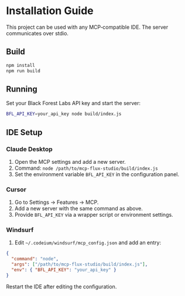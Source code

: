 # Installation Guide

This project can be used with any MCP‑compatible IDE. The server communicates over stdio.

## Build

```bash
npm install
npm run build
```

## Running

Set your Black Forest Labs API key and start the server:

```bash
BFL_API_KEY=your_api_key node build/index.js
```

## IDE Setup

### Claude Desktop

1. Open the MCP settings and add a new server.
2. Command: `node /path/to/mcp-flux-studio/build/index.js`
3. Set the environment variable `BFL_API_KEY` in the configuration panel.

### Cursor

1. Go to Settings → Features → MCP.
2. Add a new server with the same command as above.
3. Provide `BFL_API_KEY` via a wrapper script or environment settings.

### Windsurf

1. Edit `~/.codeium/windsurf/mcp_config.json` and add an entry:

```json
{
  "command": "node",
  "args": ["/path/to/mcp-flux-studio/build/index.js"],
  "env": { "BFL_API_KEY": "your_api_key" }
}
```

Restart the IDE after editing the configuration.
